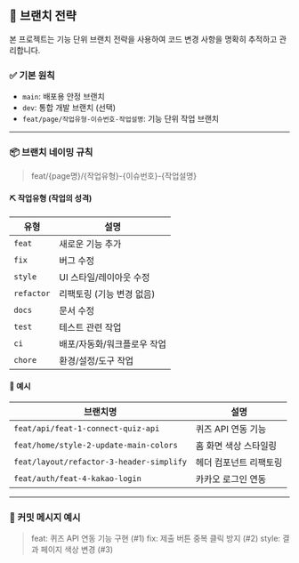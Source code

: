 ## 🔀 브랜치 전략

본 프로젝트는 기능 단위 브랜치 전략을 사용하여 코드 변경 사항을 명확히 추적하고 관리합니다.

### ✅ 기본 원칙

-   `main`: 배포용 안정 브랜치
-   `dev`: 통합 개발 브랜치 (선택)
-   `feat/page/작업유형-이슈번호-작업설명`: 기능 단위 작업 브랜치

---

### 📦 브랜치 네이밍 규칙

> feat/{page명}/{작업유형}-{이슈번호}-{작업설명}

#### ⛏ 작업유형 (작업의 성격)

| 유형       | 설명                        |
| ---------- | --------------------------- |
| `feat`     | 새로운 기능 추가            |
| `fix`      | 버그 수정                   |
| `style`    | UI 스타일/레이아웃 수정     |
| `refactor` | 리팩토링 (기능 변경 없음)   |
| `docs`     | 문서 수정                   |
| `test`     | 테스트 관련 작업            |
| `ci`       | 배포/자동화/워크플로우 작업 |
| `chore`    | 환경/설정/도구 작업         |

#### 🧱 예시

| 브랜치명                                 | 설명                   |
| ---------------------------------------- | ---------------------- |
| `feat/api/feat-1-connect-quiz-api`       | 퀴즈 API 연동 기능     |
| `feat/home/style-2-update-main-colors`   | 홈 화면 색상 스타일링  |
| `feat/layout/refactor-3-header-simplify` | 헤더 컴포넌트 리팩토링 |
| `feat/auth/feat-4-kakao-login`           | 카카오 로그인 연동     |

---

### 🧪 커밋 메시지 예시

> feat: 퀴즈 API 연동 기능 구현 (#1)
> fix: 제출 버튼 중복 클릭 방지 (#2)
> style: 결과 페이지 색상 변경 (#3)
